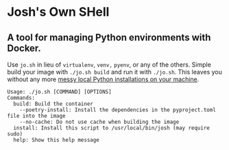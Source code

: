 
# Josh's Own SHell
## A tool for managing Python environments with Docker.

Use `jo.sh` in lieu of `virtualenv`, `venv,` `pyenv`, or any of the others. Simple build your image with `./jo.sh build` and run it with `./jo.sh`. This leaves you without any more [messy local Python installations on your machine](https://xkcd.com/1987/).


```
Usage: ./jo.sh [COMMAND] [OPTIONS]
Commands:
  build: Build the container
    --poetry-install: Install the dependencies in the pyproject.toml file into the image
    --no-cache: Do not use cache when building the image
  install: Install this script to /usr/local/bin/josh (may require sudo)
  help: Show this help message
```